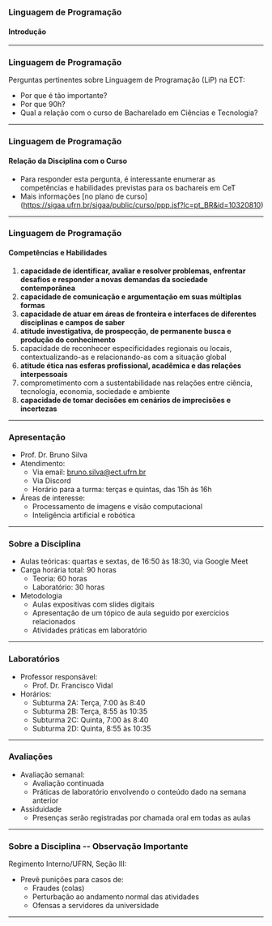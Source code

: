 ### Linguagem de Programação
#### Introdução
--- 

### Linguagem de Programação

Perguntas pertinentes sobre Linguagem de Programação (LiP) na ECT:

- Por que é tão importante?
- Por que 90h?
- Qual a relação com o curso de Bacharelado em Ciências e Tecnologia?
---

### Linguagem de Programação
#### Relação da Disciplina com o Curso

- Para responder esta pergunta, é interessante enumerar as competências
  e habilidades previstas para os bachareis em CeT
- Mais informações [no plano de curso]
  (https://sigaa.ufrn.br/sigaa/public/curso/ppp.jsf?lc=pt_BR&id=10320810)
---

### Linguagem de Programação
#### Competências e Habilidades
1. **capacidade de identificar, avaliar e resolver problemas, enfrentar desafios e responder
a novas demandas da sociedade contemporânea**
2. **capacidade de comunicação e argumentação em suas múltiplas formas**
3. **capacidade de atuar em áreas de fronteira e interfaces de diferentes disciplinas e campos de saber**
4. **atitude investigativa, de prospecção, de permanente busca e produção do conhecimento**
5. capacidade de reconhecer especificidades regionais ou locais, contextualizando-as e relacionando-as com a situação global
6. **atitude ética nas esferas profissional, acadêmica e das relações interpessoais**
7. comprometimento com a sustentabilidade nas relações entre ciência, tecnologia, economia, sociedade e ambiente
8. **capacidade de tomar decisões em cenários de imprecisões e incertezas**
---

### Apresentação
- Prof. Dr. Bruno Silva
- Atendimento:
    - Via email: bruno.silva@ect.ufrn.br
    - Via Discord
    - Horário para a turma: terças e quintas, das 15h às 16h
- Áreas de interesse:
    - Processamento de imagens e visão computacional
    - Inteligência artificial e robótica
---

### Sobre a Disciplina
- Aulas teóricas: quartas e sextas, de 16:50 às 18:30,
  via Google Meet
- Carga horária total: 90 horas
    - Teoria: 60 horas
    - Laboratório: 30 horas
- Metodologia
    - Aulas expositivas com slides digitais
    - Apresentação de um tópico de aula seguido por exercícios relacionados
    - Atividades práticas em laboratório
---

### Laboratórios
- Professor responsável:
    - Prof. Dr. Francisco Vidal
- Horários:
    - Subturma 2A: Terça, 7:00 às 8:40 
    - Subturma 2B: Terça, 8:55 às 10:35
    - Subturma 2C: Quinta, 7:00 às 8:40
    - Subturma 2D: Quinta, 8:55 às 10:35
---

### Avaliações
- Avaliação semanal:
    - Avaliação continuada
    - Práticas de laboratório envolvendo o conteúdo
      dado na semana anterior
- Assiduidade
    - Presenças serão registradas por chamada oral
      em todas as aulas
---

### Sobre a Disciplina -- Observação Importante
Regimento Interno/UFRN, Seção III:

- Prevê punições para casos de:
    - Fraudes (colas)
    - Perturbação ao andamento normal das atividades
    - Ofensas a servidores da universidade
---

<!--
### Cronograma
#### Unidade 1
\begin{center}
\includegraphics[width=0.98\textwidth]{img/unidade1.png}
\end{center}

### Cronograma
#### Unidade 2
\begin{center}
\includegraphics[width=0.98\textwidth]{img/unidade2.png}
\end{center}

### Cronograma
#### Unidade 3
\begin{center}
\includegraphics[width=0.98\textwidth]{img/unidade3.png}
\end{center}


### Ferramentas

- [Python 3.X](https://python.org/) (várias mudanças em relação à Python 2.X)
- IDES:  
    - [Sublime](https://www.sublimetext.com/)
    - [Atom](https://atom.io/) 
    - [Visual Code](https://code.visualstudio.com/)
    - [PyCharm](https://www.jetbrains.com/pt-br/pycharm)
    - [vim](https://www.vim.org/)
    - [Emacs](https://www.gnu.org/software/emacs/)
- [Jupyter Notebooks](https://jupyter.org/)

---



### Material bibliográfico

- Livros online
    - [How to Think Like a Computer Scientist](http://openbookproject.net/thinkcs/python/english3e/)
    - [Object-Oriented Programming in Python](https://python-textbok.readthedocs.io/en/1.0/)
    - [A Byte of Python](https://python.swaroopch.com/)

- Tutoriais
    - [Documentação de Python](https://www.python.org/doc/)
    - [Real Python](https://realpython.com/)

- Livros
    - [Learning Python de Mark Lutz](https://www.amazon.com.br/dp/B00DDZPC9S/ref=dp-kindle-redirect?_encoding=UTF8&btkr=1)
    - [Python 3 Object Oriented Programming](https://www.amazon.com.br/dp/B005O9OFWQ/ref=dp-kindle-redirect?_encoding=UTF8&btkr=1)

--- 
-->